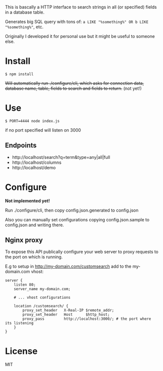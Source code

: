 This is bascally a HTTP interface to search strings in all (or specified) fields in a database table.

Generates big SQL query with tons of: ```a LIKE "%something%" OR b LIKE "%something%"```, etc.

Originally I developed it for personal use but it might be useful to someone else.

# Install

```
$ npm install
```

~~Will automatically run ./configure/cli, which asks for connection data, database name, table, fields to search and fields to return.~~ (not yet!)


# Use

```
$ PORT=4444 node index.js
```

if no port specified will listen on 3000

## Endpoints

* http://localhost/search?q=term&type=any|all|full
* http://localhost/columns
* http://localhost/demo


# Configure

**Not implemented yet!**

Run ./configure/cli, then copy config.json.generated to config.json

Also you can manually set configurations copying config.json.sample to config.json and writing there.

## Nginx proxy

To expose this API publically configure your web server to proxy requests to the port on which is running.

E.g to setup in http://my-domain.com/customsearch add to the my-domain.com vhost:

```
server {
	listen 80;
	server_name my-domain.com;

	# ... vhost configurations

	location /customsearch/ {
	    proxy_set_header   X-Real-IP $remote_addr;
	    proxy_set_header   Host      $http_host;
	    proxy_pass         http://localhost:3000/; # the port where its listening
	}
}

```

# License

MIT
